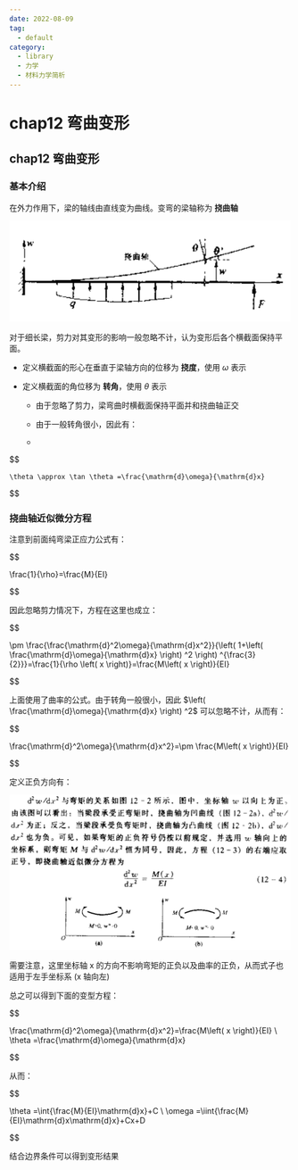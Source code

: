```yaml
---
date: 2022-08-09
tag:
  - default
category:
  - library
  - 力学
  - 材料力学简析
---
```


# chap12 弯曲变形

## chap12 弯曲变形

### 基本介绍

在外力作用下，梁的轴线由直线变为曲线。变弯的梁轴称为 **挠曲轴**

![image-20211201145633159](./../../paper/assets/image-20211201145633159.png)

对于细长梁，剪力对其变形的影响一般忽略不计，认为变形后各个横截面保持平面。

- 定义横截面的形心在垂直于梁轴方向的位移为 **挠度**，使用 $\omega$ 表示

- 定义横截面的角位移为 **转角**，使用 $\theta$ 表示

  - 由于忽略了剪力，梁弯曲时横截面保持平面并和挠曲轴正交

  - 由于一般转角很小，因此有：

  - 
$$

	\theta \approx \tan \theta =\frac{\mathrm{d}\omega}{\mathrm{d}x}
	
$$


### 挠曲轴近似微分方程

注意到前面纯弯梁正应力公式有：

$$

\frac{1}{\rho}=\frac{M}{EI}

$$

因此忽略剪力情况下，方程在这里也成立：

$$

\pm \frac{\frac{\mathrm{d}^2\omega}{\mathrm{d}x^2}}{\left( 1+\left( \frac{\mathrm{d}\omega}{\mathrm{d}x} \right) ^2 \right) ^{\frac{3}{2}}}=\frac{1}{\rho \left( x \right)}=\frac{M\left( x \right)}{EI}

$$

上面使用了曲率的公式。由于转角一般很小，因此 $\left( \frac{\mathrm{d}\omega}{\mathrm{d}x} \right) ^2$ 可以忽略不计，从而有：

$$

\frac{\mathrm{d}^2\omega}{\mathrm{d}x^2}=\pm \frac{M\left( x \right)}{EI}

$$

定义正负方向有：

![image-20211201150618854](./../../paper/assets/image-20211201150618854.png)

需要注意，这里坐标轴 x 的方向不影响弯矩的正负以及曲率的正负，从而式子也适用于左手坐标系 (x 轴向左)

总之可以得到下面的变型方程：

$$

\frac{\mathrm{d}^2\omega}{\mathrm{d}x^2}=\frac{M\left( x \right)}{EI}
\\
\theta =\frac{\mathrm{d}\omega}{\mathrm{d}x}

$$

从而：

$$

\theta =\int{\frac{M}{EI}\mathrm{d}x}+C
\\
\omega =\iint{\frac{M}{EI}\mathrm{d}x\mathrm{d}x}+Cx+D

$$

结合边界条件可以得到变形结果
